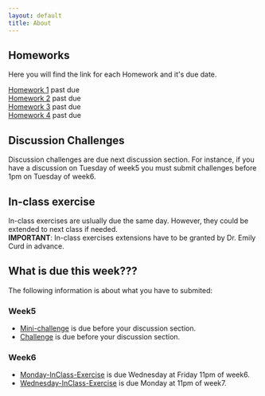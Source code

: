 ```yaml
---
layout: default
title: About
---
```


## Homeworks
Here you will find the link for each Homework and it's due date.


[Homework 1](https://classroom.github.com/a/E9rVxfnZ) past due  
[Homework 2](https://classroom.github.com/a/phSl8yzi) past due  
[Homework 3](https://classroom.github.com/a/iN6E48QK) past due  
[Homework 4](https://classroom.github.com/a/6mkYsXGw) past due  

## Discussion Challenges 
Discussion challenges are due next discussion section. For instance, if you have a discussion on Tuesday of week5 you must submit challenges before 1pm on Tuesday of week6.  

## In-class exercise
In-class exercises are uslually due the same day. However, they could be extended to next class if needed.  
**IMPORTANT**: In-class exercises extensions have to be granted by Dr. Emily Curd in advance.     

## What is due this week???
The following information is about what you have to submited:

### Week5
* [Mini-challenge](https://dechavezv.github.io/eeb_C177_2019//articles/2019/04/21/regex_with_sed.html) is due before your discussion section.  
* [Challenge](https://dechavezv.github.io/eeb_C177_2019//articles/2019/04/21/regex_with_sed.html) is due before your discussion section.  

### Week6    
* [Monday-InClass-Exercise](https://classroom.github.com/assignment-invitations/0ea22e278459286cc4c67f1d506cc43e) is due Wednesday at Friday 11pm of week6.   
* [Wednesday-InClass-Exercise](https://github.com/pceeb/UCLA_Spring_2019/blob/master/What_you_should_know_from_lecture/Week6_Wednesday.md) is due Monday at 11pm of week7.  



